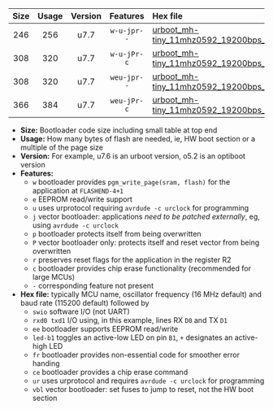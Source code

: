 |Size|Usage|Version|Features|Hex file|
|:-:|:-:|:-:|:-:|:--|
|246|256|u7.7|`w-u-jpr--`|[urboot_mh-tiny_11mhz0592_19200bps_swio_rxd7_txd6_led+d0_ur_vbl.hex](https://raw.githubusercontent.com/stefanrueger/urboot.hex/main/boards/mh-tiny/fcpu_11mhz0592/19200_bps/urboot_mh-tiny_11mhz0592_19200bps_swio_rxd7_txd6_led+d0_ur_vbl.hex)|
|308|320|u7.7|`w-u-jPr-c`|[urboot_mh-tiny_11mhz0592_19200bps_swio_rxd7_txd6_led+d0_fr_ce_ur_vbl.hex](https://raw.githubusercontent.com/stefanrueger/urboot.hex/main/boards/mh-tiny/fcpu_11mhz0592/19200_bps/urboot_mh-tiny_11mhz0592_19200bps_swio_rxd7_txd6_led+d0_fr_ce_ur_vbl.hex)|
|308|320|u7.7|`weu-jpr--`|[urboot_mh-tiny_11mhz0592_19200bps_swio_rxd7_txd6_ee_led+d0_ur_vbl.hex](https://raw.githubusercontent.com/stefanrueger/urboot.hex/main/boards/mh-tiny/fcpu_11mhz0592/19200_bps/urboot_mh-tiny_11mhz0592_19200bps_swio_rxd7_txd6_ee_led+d0_ur_vbl.hex)|
|366|384|u7.7|`weu-jPr-c`|[urboot_mh-tiny_11mhz0592_19200bps_swio_rxd7_txd6_ee_led+d0_fr_ce_ur_vbl.hex](https://raw.githubusercontent.com/stefanrueger/urboot.hex/main/boards/mh-tiny/fcpu_11mhz0592/19200_bps/urboot_mh-tiny_11mhz0592_19200bps_swio_rxd7_txd6_ee_led+d0_fr_ce_ur_vbl.hex)|

- **Size:** Bootloader code size including small table at top end
- **Usage:** How many bytes of flash are needed, ie, HW boot section or a multiple of the page size
- **Version:** For example, u7.6 is an urboot version, o5.2 is an optiboot version
- **Features:**
  + `w` bootloader provides `pgm_write_page(sram, flash)` for the application at `FLASHEND-4+1`
  + `e` EEPROM read/write support
  + `u` uses urprotocol requiring `avrdude -c urclock` for programming
  + `j` vector bootloader: applications *need to be patched externally*, eg, using `avrdude -c urclock`
  + `p` bootloader protects itself from being overwritten
  + `P` vector bootloader only: protects itself and reset vector from being overwritten
  + `r` preserves reset flags for the application in the register R2
  + `c` bootloader provides chip erase functionality (recommended for large MCUs)
  + `-` corresponding feature not present
- **Hex file:** typically MCU name, oscillator frequency (16 MHz default) and baud rate (115200 default) followed by
  + `swio` software I/O (not UART)
  + `rxd0 txd1` I/O using, in this example, lines RX `D0` and TX `D1`
  + `ee` bootloader supports EEPROM read/write
  + `led-b1` toggles an active-low LED on pin `B1`, `+` designates an active-high LED
  + `fr` bootloader provides non-essential code for smoother error handing
  + `ce` bootloader provides a chip erase command
  + `ur` uses urprotocol and requires `avrdude -c urclock` for programming
  + `vbl` vector bootloader: set fuses to jump to reset, not the HW boot section
